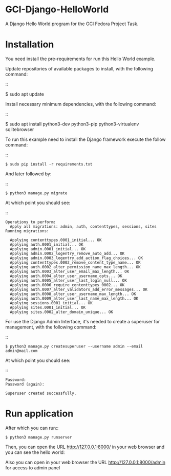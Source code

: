 # GCI-Django-HelloWorld

A Django Hello World program for the GCI Fedora Project Task.

Installation
============

You need install the pre-requirements for run this Hello World example.

Update repositories of available packages to install, with
the following command:

::

  $ sudo apt update

Install necessary minimum dependencies, with the following command:

::

  $ sudo apt install python3-dev python3-pip python3-virtualenv sqlitebrowser

To run this example need to install the Django
framework execute the follow command:

::

    $ sudo pip install -r requirements.txt

And later followed by:

::

    $ python3 manage.py migrate

At which point you should see:

::

    Operations to perform:
      Apply all migrations: admin, auth, contenttypes, sessions, sites
    Running migrations:

      Applying contenttypes.0001_initial... OK
      Applying auth.0001_initial... OK
      Applying admin.0001_initial... OK
      Applying admin.0002_logentry_remove_auto_add... OK
      Applying admin.0003_logentry_add_action_flag_choices... OK
      Applying contenttypes.0002_remove_content_type_name... OK
      Applying auth.0002_alter_permission_name_max_length... OK
      Applying auth.0003_alter_user_email_max_length... OK
      Applying auth.0004_alter_user_username_opts... OK
      Applying auth.0005_alter_user_last_login_null... OK
      Applying auth.0006_require_contenttypes_0002... OK
      Applying auth.0007_alter_validators_add_error_messages... OK
      Applying auth.0008_alter_user_username_max_length... OK
      Applying auth.0009_alter_user_last_name_max_length... OK
      Applying sessions.0001_initial... OK
      Applying sites.0001_initial... OK
      Applying sites.0002_alter_domain_unique... OK


For use the Django Admin Interface, it's needed to create a superuser 
for management, with the following command:

::

    $ python3 manage.py createsuperuser --username admin --email admin@mail.com

At which point you should see:

::

    Password:
    Password (again):

    Superuser created successfully.

Run application
===============

After which you can run::

    $ python3 manage.py runserver

Then, you can open the URL http://127.0.0.1:8000/ in your web browser and you can 
see the hello world:

Also you can open in your web browser the URL http://127.0.0.1:8000/admin for access to admin panel
